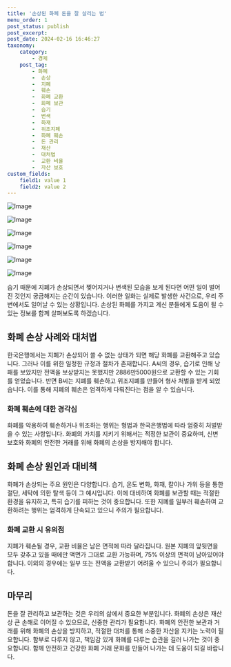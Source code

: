 ```yaml
---
title: '손상된 화폐 돈을 잘 살리는 법'
menu_order: 1
post_status: publish
post_excerpt: 
post_date: 2024-02-16 16:46:27
taxonomy:
    category:
        - 경제
    post_tag:
        - 화폐
        -  손상
        -  지폐
        -  훼손
        -  화폐 교환
        -  화폐 보관
        -  습기
        -  변색
        -  화재
        -  위조지폐
        -  화폐 훼손
        -  돈 관리
        -  재산
        -  대처법
        -  교환 비율
        -  자산 보호
custom_fields:
    field1: value 1
    field2: value 2
---
```


![Image](https://imgnews.pstatic.net/image/025/2024/02/10/0003340678_001_20240210124101047.jpg?type=w647)

![Image](https://imgnews.pstatic.net/image/025/2024/02/10/0003340678_002_20240210124101121.jpg?type=w647)

![Image](https://imgnews.pstatic.net/image/025/2024/02/10/0003340678_003_20240210124101146.jpg?type=w647)

![Image](https://imgnews.pstatic.net/image/025/2024/02/10/0003340678_004_20240210124101174.jpg?type=w647)

![Image](https://imgnews.pstatic.net/image/025/2024/02/10/0003340678_005_20240210124101229.jpg?type=w647)

![Image](https://imgnews.pstatic.net/image/025/2024/02/10/0003340678_006_20240210124101284.jpg?type=w647)

습기 때문에 지폐가 손상되면서 찢어지거나 변색된 모습을 보게 된다면 어떤 일이 벌어진 것인지 궁금해지는 순간이 있습니다. 이러한 일화는 실제로 발생한 사건으로, 우리 주변에서도 일어날 수 있는 상황입니다. 손상된 화폐를 가지고 계신 분들에게 도움이 될 수 있는 정보를 함께 살펴보도록 하겠습니다.
## 화폐 손상 사례와 대처법
한국은행에서는 지폐가 손상되어 쓸 수 없는 상태가 되면 해당 화폐를 교환해주고 있습니다. 그러나 이를 위한 일정한 규정과 절차가 존재합니다. A씨의 경우, 습기로 인해 낭패를 보았지만 전액을 보상받지는 못했지만 2886만5000원으로 교환할 수 있는 기회를 얻었습니다. 반면 B씨는 지폐를 훼손하고 위조지폐를 만들어 형사 처벌을 받게 되었습니다. 이를 통해 지폐의 훼손은 엄격하게 다뤄진다는 점을 알 수 있습니다.
### 화폐 훼손에 대한 경각심
화폐를 악용하여 훼손하거나 위조하는 행위는 형법과 한국은행법에 따라 엄중히 처벌받을 수 있는 사항입니다. 화폐의 가치를 지키기 위해서는 적정한 보관이 중요하며, 신변 보호와 화폐의 안전한 거래를 위해 화폐의 손상을 방지해야 합니다.
## 화폐 손상 원인과 대비책
화폐가 손상되는 주요 원인은 다양합니다. 습기, 온도 변화, 화재, 칼이나 가위 등을 통한 절단, 세탁에 의한 탈색 등이 그 예시입니다. 이에 대비하여 화폐를 보관할 때는 적절한 환경을 유지하고, 특히 습기를 피하는 것이 중요합니다. 또한 지폐를 일부러 훼손하여 교환하려는 행위는 엄격하게 단속되고 있으니 주의가 필요합니다.
### 화폐 교환 시 유의점
지폐가 훼손될 경우, 교환 비율은 남은 면적에 따라 달라집니다. 원본 지폐의 앞뒷면을 모두 갖추고 있을 때에만 액면가 그대로 교환 가능하며, 75% 이상의 면적이 남아있어야 합니다. 이외의 경우에는 일부 또는 전액을 교환받기 어려울 수 있으니 주의가 필요합니다.
## 마무리
돈을 잘 관리하고 보관하는 것은 우리의 삶에서 중요한 부분입니다. 화폐의 손상은 재산상 큰 손해로 이어질 수 있으므로, 신중한 관리가 필요합니다. 화폐의 안전한 보관과 거래를 위해 화폐의 손상을 방지하고, 적절한 대처를 통해 소중한 자산을 지키는 노력이 필요합니다. 함부로 다루지 않고, 책임감 있게 화폐를 다루는 습관을 길러 나가는 것이 중요합니다. 함께 안전하고 건강한 화폐 거래 문화를 만들어 나가는 데 도움이 되길 바랍니다.
